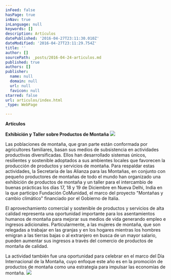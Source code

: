 ```yaml
---
inFeed: false
hasPage: true
inNav: true
inLanguage: null
keywords: []
description: Artículos
datePublished: '2016-04-27T23:11:30.010Z'
dateModified: '2016-04-27T23:11:29.754Z'
title: ''
author: []
sourcePath: _posts/2016-04-24-articulos.md
published: true
authors: []
publisher:
  name: null
  domain: null
  url: null
  favicon: null
starred: false
url: articulos/index.html
_type: WebPage

---
```

**Artículos**

**Exhibición y Taller sobre Productos de Montaña**
![](https://the-grid-user-content.s3-us-west-2.amazonaws.com/e3cfd889-ea3d-4a72-a478-0a39dda8b9aa.jpg)

Las poblaciones de montaña, que gran parte están conformada por agricultores familiares, basan sus medios de subsistencia en actividades productivas diversificadas. Ellos han desarrollado sistemas únicos, resilientes y sostenible adoptados a sus ambientes locales que favorecen la producción de productos y servicios de montaña. Para respaldar estas actividades, la Secretaria de las Alianza para las Montañas, en conjunto con pequeño productores de montañas de todo el mundo han organizado una exhibición de productos de montaña y un taller para el intercambio de buenas prácticas los días 17, 18 y 19 de Diciembre en Nueva Delhi, India en la que participo Fundación CoMunidad, el marco del proyecto "Montañas y cambio climático" financiado por el Gobierno de Italia.

El aprovechamiento comercial y sostenible de productos y servicios de alta calidad representa una oportunidad importante para los asentamientos humanos de montaña para mejorar sus medios de vida generando empleo e ingresos adicionales. Particularmente, a las mujeres de montaña, que son relegadas a trabajar en las granjas y en los hogares mientras los hombres emigran a las tierras bajas o al extranjero en busca de un mayor salario, pueden aumentar sus ingresos a través del comercio de productos de montaña de calidad.

La actividad también fue una oportunidad para celebrar en el marco del Día Internacional de la Montaña, cuyo enfoque este año es en la promoción de productos de montaña como una estrategia para impulsar las economías de montaña.
![](https://the-grid-user-content.s3-us-west-2.amazonaws.com/f5aa2b3a-6de3-4762-b226-06be0140285a.jpg)